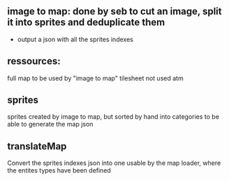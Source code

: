 ## image to map: done by seb to cut an image, split it into sprites and deduplicate them
+ output a json with all the sprites indexes

## ressources:
full map to be used by "image to map"
tilesheet not used atm

## sprites
sprites created by image to map, but sorted by hand into categories to be able to generate
the map json

## translateMap
Convert the sprites indexes json into one usable by the map loader, where the entites types have been defined
